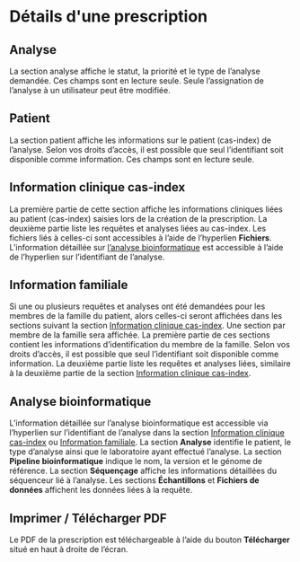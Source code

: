 # Détails d'une prescription

## Analyse

La section analyse affiche le statut, la priorité et le type de l’analyse demandée. Ces champs sont en lecture seule. Seule l’assignation de l’analyse à un utilisateur peut être modifiée.

## Patient

La section patient affiche les informations sur le patient (cas-index) de l’analyse. Selon vos droits d’accès, il est possible que seul l’identifiant soit disponible comme information. Ces champs sont en lecture seule.

## Information clinique cas-index

La première partie de cette section affiche les informations cliniques liées au patient (cas-index) saisies lors de la création de la prescription. La deuxième partie liste les requêtes et analyses liées au cas-index. Les fichiers liés à celles-ci sont accessibles à l’aide de l’hyperlien **Fichiers**. L’information détaillée sur [l’analyse bioinformatique](#analyse-bioinformatique) est accessible à l’aide de l’hyperlien sur l’identifiant de l’analyse.

## Information familiale

Si une ou plusieurs requêtes et analyses ont été demandées pour les membres de la famille du patient, alors celles-ci seront affichées dans les sections suivant la section [Information clinique cas-index](#information-clinique-cas-index). Une section par membre de la famille sera affichée. La première partie de ces sections contient les informations d’identification du membre de la famille. Selon vos droits d’accès, il est possible que seul l’identifiant soit disponible comme information. La deuxième partie liste les requêtes et analyses liées, similaire à la deuxième partie de la section [Information clinique cas-index](#information-clinique-cas-index).

## Analyse bioinformatique

L’information détaillée sur l’analyse bioinformatique est accessible via l’hyperlien sur l’identifiant de l’analyse dans la section [Information clinique cas-index](#information-clinique-cas-index) ou [Information familiale](#information-familiale). La section **Analyse** identifie le patient, le type d’analyse ainsi que le laboratoire ayant effectué l’analyse. La section **Pipeline bioinformatique** indique le nom, la version et le génome de référence. La section **Séquençage** affiche les informations détaillées du séquenceur lié à l’analyse. Les sections **Échantillons** et **Fichiers de données** affichent les données liées à la requête.

## Imprimer / Télécharger PDF

Le PDF de la prescription est téléchargeable à l’aide du bouton **Télécharger** situé en haut à droite de l’écran.
